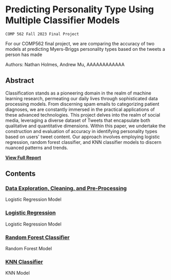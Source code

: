 # Predicting Personality Type Using Multiple Classifier Models
`COMP 562 Fall 2023 Final Project`

For our COMP562 final project, we are comparing the accuracy of two models at predicting Myers-Briggs personality types based on the tweets a person has made

Authors: Nathan Holmes, Andrew Mu, AAAAAAAAAAAA

## Abstract

Classification stands as a pioneering domain in the realm of machine learning research, permeating our daily lives through sophisticated data processing models. From discerning spam emails to categorizing patient diagnoses, we are constantly immersed in the practical applications of these advanced technologies. This project delves into the realm of social media, leveraging a diverse dataset of Tweets that encapsulate both qualitative and quantitative dimensions. Within this paper, we undertake the construction and evaluation of accuracy in identifying personality types based on users' tweet content. Our approach involves employing logistic regression, random forest classifier, and KNN classifier models to discern nuanced patterns and trends.

<b><a href="Final_WriteUp.pdf">View Full Report</a></b>

## Contents

### [Data Exploration, Cleaning, and Pre-Processing](Data_Exploration_Preparation.ipynb)

Logistic Regression Model

### [Logistic Regression](Logistic_Regression_Classifier.ipynb)

Logistic Regression Model

### [Random Forest Classifier](Random_Forest_Classifier.ipynb)

Random Forest Model

### [KNN Classifier](KNN_Classifier.ipynb)

KNN Model

